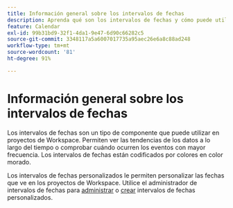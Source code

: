 ```yaml
---
title: Información general sobre los intervalos de fechas
description: Aprenda qué son los intervalos de fechas y cómo puede utilizarlos en el sistema de informes.
feature: Calendar
exl-id: 99b31bd9-32f1-4da1-9e47-6d90c66282c5
source-git-commit: 3348117a5a6007017735a95aec26e6a8c88ad248
workflow-type: tm+mt
source-wordcount: '81'
ht-degree: 91%

---
```


# Información general sobre los intervalos de fechas

Los intervalos de fechas son un tipo de componente que puede utilizar en proyectos de Workspace. Permiten ver las tendencias de los datos a lo largo del tiempo o comprobar cuándo ocurren los eventos con mayor frecuencia. Los intervalos de fechas están codificados por colores en color morado.

Los intervalos de fechas personalizados le permiten personalizar las fechas que ve en los proyectos de Workspace. Utilice el administrador de intervalos de fechas para [administrar](manage.md) o [crear](create.md) intervalos de fechas personalizados.
